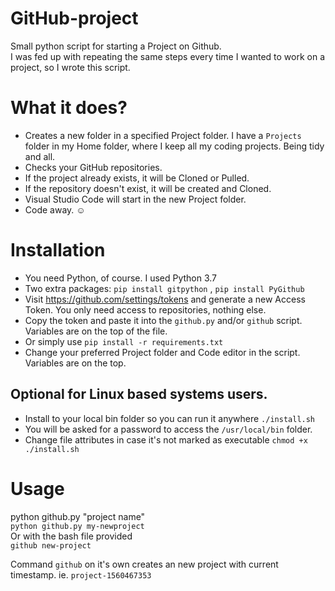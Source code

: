 # GitHub-project

Small python script for starting a Project on Github.  
I was fed up with repeating the same steps every time I wanted to work on a project, so I wrote this script.

# What it does?

 - Creates a new folder in a specified Project folder. I have a `Projects` folder in my Home folder, where I keep all my coding projects. Being tidy and all.  
 - Checks your GitHub repositories.
 - If the project already exists, it will be Cloned or Pulled.
 - If the repository doesn't exist, it will be created and Cloned.
 - Visual Studio Code will start in the new Project folder.
 - Code away. :relaxed:
 
 # Installation
 
 - You need Python, of course. I used Python 3.7
 - Two extra packages: `pip install gitpython` , `pip install PyGithub`
 - Visit https://github.com/settings/tokens and generate a new Access Token. You only need access to repositories, nothing else.  
 - Copy the token and paste it into the `github.py` and/or `github` script. Variables are on the top of the file.  
 - Or simply use `pip install -r requirements.txt`
 - Change your preferred Project folder and Code editor in the script. Variables are on the top.
 
 ## Optional for Linux based systems users.
 
  - Install to your local bin folder so you can run it anywhere `./install.sh`
  - You will be asked for a password to access the `/usr/local/bin` folder.
  - Change file attributes in case it's not marked as executable `chmod +x ./install.sh`
  

# Usage

python github.py "project name"  
`python github.py my-newproject`  
Or with the bash file provided  
`github new-project`

Command `github` on it's own creates an new project with current timestamp. ie. `project-1560467353`


